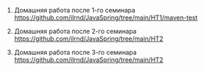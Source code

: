 1. Домашняя работа после 1-го семинара
https://github.com/ilrnd/JavaSpring/tree/main/HT1/maven-test

2. Домашняя работа после 2-го семинара
https://github.com/ilrnd/JavaSpring/tree/main/HT2

3. Домашняя работа после 3-го семинара 
https://github.com/ilrnd/JavaSpring/tree/main/HT2